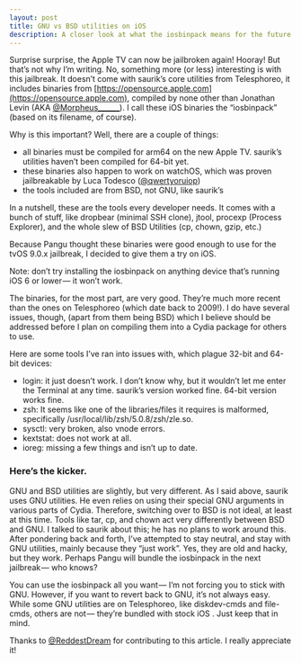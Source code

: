 ```yaml
---
layout: post
title: GNU vs BSD utilities on iOS
description: A closer look at what the iosbinpack means for the future of jailbreaking.
---
```


Surprise surprise, the Apple TV can now be jailbroken again! Hooray! But that’s not why I’m writing. No, something more (or less) interesting is with this jailbreak. It doesn’t come with saurik’s core utilities from Telesphoreo, it includes binaries from [https://opensource.apple.com](https://opensource.apple.com), compiled by none other than Jonathan Levin (AKA [@Morpheus______](http://twitter.com/Morpheus______)). I call these iOS binaries the “iosbinpack” (based on its filename, of course).

Why is this important? Well, there are a couple of things:

- all binaries must be compiled for arm64 on the new Apple TV. saurik’s utilities haven’t been compiled for 64-bit yet.
- these binaries also happen to work on watchOS, which was proven jailbreakable by Luca Todesco ([@qwertyoruiop](https://twitter.com/qwertyoruiop))
- the tools included are from BSD, not GNU, like saurik’s

In a nutshell, these are the tools every developer needs. It comes with a bunch of stuff, like dropbear (minimal SSH clone), jtool, procexp (Process Explorer), and the whole slew of BSD Utilities (cp, chown, gzip, etc.)

Because Pangu thought these binaries were good enough to use for the tvOS 9.0.x jailbreak, I decided to give them a try on iOS.

Note: don’t try installing the iosbinpack on anything device that’s running iOS 6 or lower — it won’t work.

The binaries, for the most part, are very good. They’re much more recent than the ones on Telesphoreo (which date back to 2009!). I do have several issues, though, (apart from them being BSD) which I believe should be addressed before I plan on compiling them into a Cydia package for others to use.

Here are some tools I’ve ran into issues with, which plague 32-bit and 64-bit devices:

- login: it just doesn’t work. I don’t know why, but it wouldn’t let me enter the Terminal at any time. saurik’s version worked fine. 64-bit version works fine.
- zsh: It seems like one of the libraries/files it requires is malformed, specifically /usr/local/lib/zsh/5.0.8/zsh/zle.so.
- sysctl: very broken, also vnode errors.
- kextstat: does not work at all.
- ioreg: missing a few things and isn’t up to date.

### Here’s the kicker.

GNU and BSD utilities are slightly, but very different. As I said above, saurik uses GNU utilities. He even relies on using their special GNU arguments in various parts of Cydia. Therefore, switching over to BSD is not ideal, at least at this time. Tools like tar, cp, and chown act very differently between BSD and GNU. I talked to saurik about this; he has no plans to work around this. After pondering back and forth, I’ve attempted to stay neutral, and stay with GNU utilities, mainly because they “just work”. Yes, they are old and hacky, but they work. Perhaps Pangu will bundle the iosbinpack in the next jailbreak — who knows?

You can use the iosbinpack all you want — I’m not forcing you to stick with GNU. However, if you want to revert back to GNU, it’s not always easy. While some GNU utilities are on Telesphoreo, like diskdev-cmds and file-cmds, others are not — they’re bundled with stock iOS . Just keep that in mind.

Thanks to [@ReddestDream](https://twitter.com/ReddestDream) for contributing to this article. I really appreciate it!